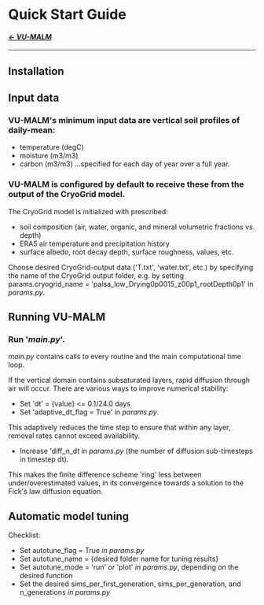 
# Quick Start Guide

#### _[&larr; VU-MALM](vu_malm.md)_

---

## Installation

## Input data

### VU-MALM's minimum input data are vertical soil profiles of daily-mean: 
- temperature (degC)
- moisture (m3/m3)
- carbon (m3/m3)
...specified for each day of year over a full year.

### VU-MALM is configured by default to receive these from the output of the CryoGrid model. 

The CryoGrid model is initialized with prescribed:
- soil composition (air, water, organic, and mineral volumetric fractions vs. depth)
- ERA5 air temperature and precipitation history
- surface albedo, root decay depth, surface roughness, values, etc.

Choose desired CryoGrid-output data ('T.txt', 'water.txt', etc.) by specifying the name of the CryoGrid output folder, e.g. by setting params.cryogrid_name = 'palsa_low_Drying0p0015_z00p1_rootDepth0p1' in _params.py_.

## Running VU-MALM

### Run '_main.py_'. 
_main.py_ contains calls to every routine and the main computational time loop.

If the vertical domain contains subsaturated layers, rapid diffusion through air will occur. There are various ways to improve numerical stability:
  - Set 'dt' = {value} <= 0.1/24.0 days
  - Set 'adaptive_dt_flag = True' in _params.py_.
      
  This adaptively reduces the time step to ensure that within any layer, removal rates cannot exceed availability.
  - Increase 'diff_n_dt in _params.py_ (the number of diffusion sub-timesteps in timestep dt).

  This makes the finite difference scheme 'ring' less between under/overestimated values, in its convergence towards a solution to the Fick's law diffusion equation.

## Automatic model tuning

Checklist:
  - Set autotune_flag = True _in params.py_
  - Set autotune_name = {desired folder name for tuning results}
  - Set autotune_mode = 'run' _or_ 'plot' _in params.py_, depending on the desired function
  - Set the desired sims_per_first_generation, sims_per_generation, and n_generations _in params.py_
